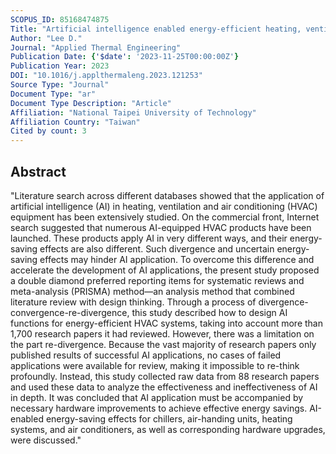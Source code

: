 ```yaml
---
SCOPUS_ID: 85168474875
Title: "Artificial intelligence enabled energy-efficient heating, ventilation and air conditioning system: Design, analysis and necessary hardware upgrades"
Author: "Lee D."
Journal: "Applied Thermal Engineering"
Publication Date: {'$date': '2023-11-25T00:00:00Z'}
Publication Year: 2023
DOI: "10.1016/j.applthermaleng.2023.121253"
Source Type: "Journal"
Document Type: "ar"
Document Type Description: "Article"
Affiliation: "National Taipei University of Technology"
Affiliation Country: "Taiwan"
Cited by count: 3
---
```


## Abstract
"Literature search across different databases showed that the application of artificial intelligence (AI) in heating, ventilation and air conditioning (HVAC) equipment has been extensively studied. On the commercial front, Internet search suggested that numerous AI-equipped HVAC products have been launched. These products apply AI in very different ways, and their energy-saving effects are also different. Such divergence and uncertain energy-saving effects may hinder AI application. To overcome this difference and accelerate the development of AI applications, the present study proposed a double diamond preferred reporting items for systematic reviews and meta-analysis (PRISMA) method—an analysis method that combined literature review with design thinking. Through a process of divergence-convergence-re-divergence, this study described how to design AI functions for energy-efficient HVAC systems, taking into account more than 1,700 research papers it had reviewed. However, there was a limitation on the part re-divergence. Because the vast majority of research papers only published results of successful AI applications, no cases of failed applications were available for review, making it impossible to re-think profoundly. Instead, this study collected raw data from 88 research papers and used these data to analyze the effectiveness and ineffectiveness of AI in depth. It was concluded that AI application must be accompanied by necessary hardware improvements to achieve effective energy savings. AI-enabled energy-saving effects for chillers, air-handing units, heating systems, and air conditioners, as well as corresponding hardware upgrades, were discussed."
